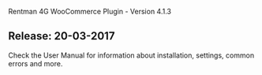 Rentman 4G WooCommerce Plugin - Version 4.1.3

Release: 20-03-2017
-----------------------------
Check the User Manual for information about installation, settings, common errors and more.
